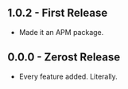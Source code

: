 ## 1.0.2 - First Release
* Made it an APM package.

## 0.0.0 - Zerost Release
* Every feature added. Literally.
